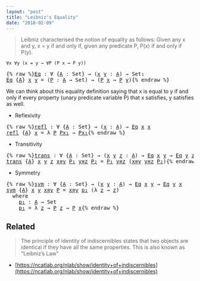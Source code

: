 ```yaml
---
layout: "post"
title: "Leibniz's Equality"
date: "2018-02-09"
---
```


  > Leibniz characterised the notion of equality as follows:
  Given any x and y, x = y if and only if, given any
  predicate P, P(x) if and only if P(y).

  ```
  ∀x ∀y (x = y → ∀P (P x ↔ P y))
  ```

<pre class="Agda">{% raw %}<a id="Eq" href="{% endraw %}{% link _posts/2018-02-09-leibniz-s-equality.md %}{% raw %}#Eq" class="Function">Eq</a> <a id="290" class="Symbol">:</a> <a id="292" class="Symbol">∀</a> <a id="294" class="Symbol">{</a><a id="295" href="{% endraw %}{% link _posts/2018-02-09-leibniz-s-equality.md %}{% raw %}#295" class="Bound">A</a> <a id="297" class="Symbol">:</a> <a id="299" class="PrimitiveType">Set</a><a id="302" class="Symbol">}</a> <a id="304" class="Symbol">→</a> <a id="306" class="Symbol">(</a><a id="307" href="{% endraw %}{% link _posts/2018-02-09-leibniz-s-equality.md %}{% raw %}#307" class="Bound">x</a> <a id="309" href="{% endraw %}{% link _posts/2018-02-09-leibniz-s-equality.md %}{% raw %}#309" class="Bound">y</a> <a id="311" class="Symbol">:</a> <a id="313" href="{% endraw %}{% link _posts/2018-02-09-leibniz-s-equality.md %}{% raw %}#295" class="Bound">A</a><a id="314" class="Symbol">)</a> <a id="316" class="Symbol">→</a> <a id="318" class="PrimitiveType">Set₁</a>
<a id="323" href="{% endraw %}{% link _posts/2018-02-09-leibniz-s-equality.md %}{% raw %}#Eq" class="Function">Eq</a> <a id="326" class="Symbol">{</a><a id="327" href="{% endraw %}{% link _posts/2018-02-09-leibniz-s-equality.md %}{% raw %}#327" class="Bound">A</a><a id="328" class="Symbol">}</a> <a id="330" href="{% endraw %}{% link _posts/2018-02-09-leibniz-s-equality.md %}{% raw %}#330" class="Bound">x</a> <a id="332" href="{% endraw %}{% link _posts/2018-02-09-leibniz-s-equality.md %}{% raw %}#332" class="Bound">y</a> <a id="334" class="Symbol">=</a> <a id="336" class="Symbol">(</a><a id="337" href="{% endraw %}{% link _posts/2018-02-09-leibniz-s-equality.md %}{% raw %}#337" class="Bound">P</a> <a id="339" class="Symbol">:</a> <a id="341" href="{% endraw %}{% link _posts/2018-02-09-leibniz-s-equality.md %}{% raw %}#327" class="Bound">A</a> <a id="343" class="Symbol">→</a> <a id="345" class="PrimitiveType">Set</a><a id="348" class="Symbol">)</a> <a id="350" class="Symbol">→</a> <a id="352" class="Symbol">(</a><a id="353" href="{% endraw %}{% link _posts/2018-02-09-leibniz-s-equality.md %}{% raw %}#337" class="Bound">P</a> <a id="355" href="{% endraw %}{% link _posts/2018-02-09-leibniz-s-equality.md %}{% raw %}#330" class="Bound">x</a> <a id="357" class="Symbol">→</a> <a id="359" href="{% endraw %}{% link _posts/2018-02-09-leibniz-s-equality.md %}{% raw %}#337" class="Bound">P</a> <a id="361" href="{% endraw %}{% link _posts/2018-02-09-leibniz-s-equality.md %}{% raw %}#332" class="Bound">y</a><a id="362" class="Symbol">)</a>{% endraw %}</pre>

We can think about this equality definition saying that
x is equal to y if and only if every property (unary predicate variable P)
that x satisfies, y satisfies as well.

* Reflexivity

<pre class="Agda">{% raw %}<a id="refl" href="{% endraw %}{% link _posts/2018-02-09-leibniz-s-equality.md %}{% raw %}#refl" class="Function">refl</a> <a id="580" class="Symbol">:</a> <a id="582" class="Symbol">∀</a> <a id="584" class="Symbol">{</a><a id="585" href="{% endraw %}{% link _posts/2018-02-09-leibniz-s-equality.md %}{% raw %}#585" class="Bound">A</a> <a id="587" class="Symbol">:</a> <a id="589" class="PrimitiveType">Set</a><a id="592" class="Symbol">}</a> <a id="594" class="Symbol">→</a> <a id="596" class="Symbol">(</a><a id="597" href="{% endraw %}{% link _posts/2018-02-09-leibniz-s-equality.md %}{% raw %}#597" class="Bound">x</a> <a id="599" class="Symbol">:</a> <a id="601" href="{% endraw %}{% link _posts/2018-02-09-leibniz-s-equality.md %}{% raw %}#585" class="Bound">A</a><a id="602" class="Symbol">)</a> <a id="604" class="Symbol">→</a> <a id="606" href="{% endraw %}{% link _posts/2018-02-09-leibniz-s-equality.md %}{% raw %}#Eq" class="Function">Eq</a> <a id="609" href="{% endraw %}{% link _posts/2018-02-09-leibniz-s-equality.md %}{% raw %}#597" class="Bound">x</a> <a id="611" href="{% endraw %}{% link _posts/2018-02-09-leibniz-s-equality.md %}{% raw %}#597" class="Bound">x</a>
<a id="613" href="{% endraw %}{% link _posts/2018-02-09-leibniz-s-equality.md %}{% raw %}#refl" class="Function">refl</a> <a id="618" class="Symbol">{</a><a id="619" href="{% endraw %}{% link _posts/2018-02-09-leibniz-s-equality.md %}{% raw %}#619" class="Bound">A</a><a id="620" class="Symbol">}</a> <a id="622" href="{% endraw %}{% link _posts/2018-02-09-leibniz-s-equality.md %}{% raw %}#622" class="Bound">x</a> <a id="624" class="Symbol">=</a> <a id="626" class="Symbol">λ</a> <a id="628" href="{% endraw %}{% link _posts/2018-02-09-leibniz-s-equality.md %}{% raw %}#628" class="Bound">P</a> <a id="630" href="{% endraw %}{% link _posts/2018-02-09-leibniz-s-equality.md %}{% raw %}#630" class="Bound">Px₁</a> <a id="634" class="Symbol">→</a> <a id="636" href="{% endraw %}{% link _posts/2018-02-09-leibniz-s-equality.md %}{% raw %}#630" class="Bound">Px₁</a>{% endraw %}</pre>

* Transitivity

<pre class="Agda">{% raw %}<a id="trans" href="{% endraw %}{% link _posts/2018-02-09-leibniz-s-equality.md %}{% raw %}#trans" class="Function">trans</a> <a id="687" class="Symbol">:</a> <a id="689" class="Symbol">∀</a> <a id="691" class="Symbol">{</a><a id="692" href="{% endraw %}{% link _posts/2018-02-09-leibniz-s-equality.md %}{% raw %}#692" class="Bound">A</a> <a id="694" class="Symbol">:</a> <a id="696" class="PrimitiveType">Set</a><a id="699" class="Symbol">}</a> <a id="701" class="Symbol">→</a> <a id="703" class="Symbol">(</a><a id="704" href="{% endraw %}{% link _posts/2018-02-09-leibniz-s-equality.md %}{% raw %}#704" class="Bound">x</a> <a id="706" href="{% endraw %}{% link _posts/2018-02-09-leibniz-s-equality.md %}{% raw %}#706" class="Bound">y</a> <a id="708" href="{% endraw %}{% link _posts/2018-02-09-leibniz-s-equality.md %}{% raw %}#708" class="Bound">z</a> <a id="710" class="Symbol">:</a> <a id="712" href="{% endraw %}{% link _posts/2018-02-09-leibniz-s-equality.md %}{% raw %}#692" class="Bound">A</a><a id="713" class="Symbol">)</a> <a id="715" class="Symbol">→</a> <a id="717" href="{% endraw %}{% link _posts/2018-02-09-leibniz-s-equality.md %}{% raw %}#Eq" class="Function">Eq</a> <a id="720" href="{% endraw %}{% link _posts/2018-02-09-leibniz-s-equality.md %}{% raw %}#704" class="Bound">x</a> <a id="722" href="{% endraw %}{% link _posts/2018-02-09-leibniz-s-equality.md %}{% raw %}#706" class="Bound">y</a> <a id="724" class="Symbol">→</a> <a id="726" href="{% endraw %}{% link _posts/2018-02-09-leibniz-s-equality.md %}{% raw %}#Eq" class="Function">Eq</a> <a id="729" href="{% endraw %}{% link _posts/2018-02-09-leibniz-s-equality.md %}{% raw %}#706" class="Bound">y</a> <a id="731" href="{% endraw %}{% link _posts/2018-02-09-leibniz-s-equality.md %}{% raw %}#708" class="Bound">z</a> <a id="733" class="Symbol">→</a> <a id="735" href="{% endraw %}{% link _posts/2018-02-09-leibniz-s-equality.md %}{% raw %}#Eq" class="Function">Eq</a> <a id="738" href="{% endraw %}{% link _posts/2018-02-09-leibniz-s-equality.md %}{% raw %}#704" class="Bound">x</a> <a id="740" href="{% endraw %}{% link _posts/2018-02-09-leibniz-s-equality.md %}{% raw %}#708" class="Bound">z</a>
<a id="742" href="{% endraw %}{% link _posts/2018-02-09-leibniz-s-equality.md %}{% raw %}#trans" class="Function">trans</a> <a id="748" class="Symbol">{</a><a id="749" href="{% endraw %}{% link _posts/2018-02-09-leibniz-s-equality.md %}{% raw %}#749" class="Bound">A</a><a id="750" class="Symbol">}</a> <a id="752" href="{% endraw %}{% link _posts/2018-02-09-leibniz-s-equality.md %}{% raw %}#752" class="Bound">x</a> <a id="754" href="{% endraw %}{% link _posts/2018-02-09-leibniz-s-equality.md %}{% raw %}#754" class="Bound">y</a> <a id="756" href="{% endraw %}{% link _posts/2018-02-09-leibniz-s-equality.md %}{% raw %}#756" class="Bound">z</a> <a id="758" href="{% endraw %}{% link _posts/2018-02-09-leibniz-s-equality.md %}{% raw %}#758" class="Bound">x≡y</a> <a id="762" href="{% endraw %}{% link _posts/2018-02-09-leibniz-s-equality.md %}{% raw %}#762" class="Bound">P₁</a> <a id="765" href="{% endraw %}{% link _posts/2018-02-09-leibniz-s-equality.md %}{% raw %}#765" class="Bound">y≡z</a> <a id="769" href="{% endraw %}{% link _posts/2018-02-09-leibniz-s-equality.md %}{% raw %}#769" class="Bound">P₂</a> <a id="772" class="Symbol">=</a> <a id="774" href="{% endraw %}{% link _posts/2018-02-09-leibniz-s-equality.md %}{% raw %}#762" class="Bound">P₁</a> <a id="777" href="{% endraw %}{% link _posts/2018-02-09-leibniz-s-equality.md %}{% raw %}#765" class="Bound">y≡z</a> <a id="781" class="Symbol">(</a><a id="782" href="{% endraw %}{% link _posts/2018-02-09-leibniz-s-equality.md %}{% raw %}#758" class="Bound">x≡y</a> <a id="786" href="{% endraw %}{% link _posts/2018-02-09-leibniz-s-equality.md %}{% raw %}#765" class="Bound">y≡z</a> <a id="790" href="{% endraw %}{% link _posts/2018-02-09-leibniz-s-equality.md %}{% raw %}#769" class="Bound">P₂</a><a id="792" class="Symbol">)</a>{% endraw %}</pre>

* Symmetry

<pre class="Agda">{% raw %}<a id="sym" href="{% endraw %}{% link _posts/2018-02-09-leibniz-s-equality.md %}{% raw %}#sym" class="Function">sym</a> <a id="835" class="Symbol">:</a> <a id="837" class="Symbol">∀</a> <a id="839" class="Symbol">{</a><a id="840" href="{% endraw %}{% link _posts/2018-02-09-leibniz-s-equality.md %}{% raw %}#840" class="Bound">A</a> <a id="842" class="Symbol">:</a> <a id="844" class="PrimitiveType">Set</a><a id="847" class="Symbol">}</a> <a id="849" class="Symbol">→</a> <a id="851" class="Symbol">(</a><a id="852" href="{% endraw %}{% link _posts/2018-02-09-leibniz-s-equality.md %}{% raw %}#852" class="Bound">x</a> <a id="854" href="{% endraw %}{% link _posts/2018-02-09-leibniz-s-equality.md %}{% raw %}#854" class="Bound">y</a> <a id="856" class="Symbol">:</a> <a id="858" href="{% endraw %}{% link _posts/2018-02-09-leibniz-s-equality.md %}{% raw %}#840" class="Bound">A</a><a id="859" class="Symbol">)</a> <a id="861" class="Symbol">→</a> <a id="863" href="{% endraw %}{% link _posts/2018-02-09-leibniz-s-equality.md %}{% raw %}#Eq" class="Function">Eq</a> <a id="866" href="{% endraw %}{% link _posts/2018-02-09-leibniz-s-equality.md %}{% raw %}#852" class="Bound">x</a> <a id="868" href="{% endraw %}{% link _posts/2018-02-09-leibniz-s-equality.md %}{% raw %}#854" class="Bound">y</a> <a id="870" class="Symbol">→</a> <a id="872" href="{% endraw %}{% link _posts/2018-02-09-leibniz-s-equality.md %}{% raw %}#Eq" class="Function">Eq</a> <a id="875" href="{% endraw %}{% link _posts/2018-02-09-leibniz-s-equality.md %}{% raw %}#854" class="Bound">y</a> <a id="877" href="{% endraw %}{% link _posts/2018-02-09-leibniz-s-equality.md %}{% raw %}#852" class="Bound">x</a>
<a id="879" href="{% endraw %}{% link _posts/2018-02-09-leibniz-s-equality.md %}{% raw %}#sym" class="Function">sym</a> <a id="883" class="Symbol">{</a><a id="884" href="{% endraw %}{% link _posts/2018-02-09-leibniz-s-equality.md %}{% raw %}#884" class="Bound">A</a><a id="885" class="Symbol">}</a> <a id="887" href="{% endraw %}{% link _posts/2018-02-09-leibniz-s-equality.md %}{% raw %}#887" class="Bound">x</a> <a id="889" href="{% endraw %}{% link _posts/2018-02-09-leibniz-s-equality.md %}{% raw %}#889" class="Bound">y</a> <a id="891" href="{% endraw %}{% link _posts/2018-02-09-leibniz-s-equality.md %}{% raw %}#891" class="Bound">x≡y</a> <a id="895" href="{% endraw %}{% link _posts/2018-02-09-leibniz-s-equality.md %}{% raw %}#895" class="Bound">P</a> <a id="897" class="Symbol">=</a> <a id="899" href="{% endraw %}{% link _posts/2018-02-09-leibniz-s-equality.md %}{% raw %}#891" class="Bound">x≡y</a> <a id="903" href="{% endraw %}{% link _posts/2018-02-09-leibniz-s-equality.md %}{% raw %}#928" class="Function">p₁</a> <a id="906" class="Symbol">(λ</a> <a id="909" href="{% endraw %}{% link _posts/2018-02-09-leibniz-s-equality.md %}{% raw %}#909" class="Bound">z</a> <a id="911" class="Symbol">→</a> <a id="913" href="{% endraw %}{% link _posts/2018-02-09-leibniz-s-equality.md %}{% raw %}#909" class="Bound">z</a><a id="914" class="Symbol">)</a>
  <a id="918" class="Keyword">where</a>
    <a id="928" href="{% endraw %}{% link _posts/2018-02-09-leibniz-s-equality.md %}{% raw %}#928" class="Function">p₁</a> <a id="931" class="Symbol">:</a> <a id="933" href="{% endraw %}{% link _posts/2018-02-09-leibniz-s-equality.md %}{% raw %}#884" class="Bound">A</a> <a id="935" class="Symbol">→</a> <a id="937" class="PrimitiveType">Set</a>
    <a id="945" href="{% endraw %}{% link _posts/2018-02-09-leibniz-s-equality.md %}{% raw %}#928" class="Function">p₁</a> <a id="948" class="Symbol">=</a> <a id="950" class="Symbol">λ</a> <a id="952" href="{% endraw %}{% link _posts/2018-02-09-leibniz-s-equality.md %}{% raw %}#952" class="Bound">z</a> <a id="954" class="Symbol">→</a> <a id="956" href="{% endraw %}{% link _posts/2018-02-09-leibniz-s-equality.md %}{% raw %}#895" class="Bound">P</a> <a id="958" href="{% endraw %}{% link _posts/2018-02-09-leibniz-s-equality.md %}{% raw %}#952" class="Bound">z</a> <a id="960" class="Symbol">→</a> <a id="962" href="{% endraw %}{% link _posts/2018-02-09-leibniz-s-equality.md %}{% raw %}#895" class="Bound">P</a> <a id="964" href="{% endraw %}{% link _posts/2018-02-09-leibniz-s-equality.md %}{% raw %}#887" class="Bound">x</a>{% endraw %}</pre>

## Related

  > The principle of identity of indiscernibles states that two objects
  are identical if they have all the same properties.
  This is also known as “Leibniz’s Law”
  + [https://ncatlab.org/nlab/show/identity+of+indiscernibles](https://ncatlab.org/nlab/show/identity+of+indiscernibles)
